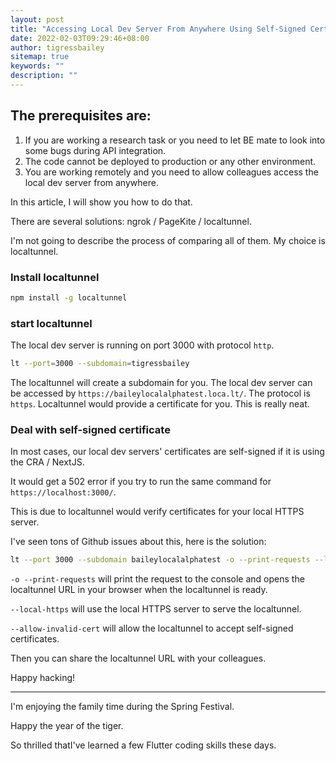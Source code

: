 ```yaml
---
layout: post
title: "Accessing Local Dev Server From Anywhere Using Self-Signed Certificate"
date: 2022-02-03T09:29:46+08:00
author: tigressbailey
sitemap: true
keywords: ""
description: ""
---
```


## The prerequisites are:
1. If you are working a research task or you need to let BE mate to look into some bugs during API integration.
2. The code cannot be deployed to production or any other environment.
3. You are working remotely and you need to allow colleagues access the local dev server from anywhere.

In this article, I will show you how to do that.

There are several solutions: ngrok / PageKite / localtunnel.

I'm not going to describe the process of comparing all of them. My choice is localtunnel.

### Install localtunnel

```bash
npm install -g localtunnel
```

### start localtunnel
The local dev server is running on port 3000 with protocol `http`.

```bash
lt --port=3000 --subdomain=tigressbailey
```

The localtunnel will create a subdomain for you.
The local dev server can be accessed by `https://baileylocalalphatest.loca.lt/`.
The protocol is `https`. Localtunnel would provide a certificate for you. This is really neat.

### Deal with self-signed certificate
In most cases, our local dev servers' certificates are self-signed if it is using the CRA / NextJS.

It would get a 502 error if you try to run the same command for `https://localhost:3000/`.

This is due to localtunnel would verify certificates for your local HTTPS server.

I've seen tons of Github issues about this, here is the solution:

```bash
lt --port 3000 --subdomain baileylocalalphatest -o --print-requests --local-https --allow-invalid-cert
```

`-o --print-requests` will print the request to the console and opens the localtunnel URL in your browser when the localtunnel is ready.

`--local-https` will use the local HTTPS server to serve the localtunnel.

`--allow-invalid-cert` will allow the localtunnel to accept self-signed certificates.

Then you can share the localtunnel URL with your colleagues.

Happy hacking!

---


I'm enjoying the family time during the Spring Festival.

Happy the year of the tiger.

So thrilled thatI've learned a few Flutter coding skills these days.


<!--more-->

